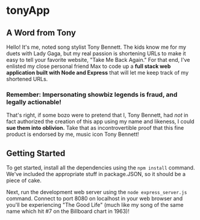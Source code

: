 # tonyApp

## A Word from Tony

Hello! It's me, noted song stylist Tony Bennett. The kids know me for my duets with Lady Gaga, but my real passion is shortening URLs to make it easy to tell your favorite website, "Take Me Back Again." For that end, I've enlisted my close personal friend Max to code up a **full stack web application built with Node and Express** that will let me keep track of my shortened URLs.

### Remember: Impersonating showbiz legends is fraud, and legally actionable!

That's right, if some bozo were to pretend that I, Tony Bennett, had *not* in fact authorized the creation of this app using my name and likeness, I could **sue them into oblivion.** Take that as incontrovertible proof that this fine product is endorsed by me, music icon Tony Bennett!

## Getting Started

To get started, install all the dependencies using the `npm install` command. We've included the appropriate stuff in package.JSON, so it should be a piece of cake.

Next, run the development web server using the `node express_server.js` command. Connect to port 8080 on localhost in your web browser and you'll be experiencing "The Good Life" (much like my song of the same name which hit #7 on the Billboard chart in 1963)!
